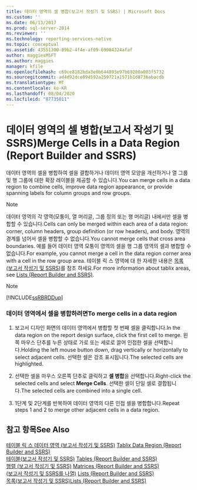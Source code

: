 ```yaml
---
title: 데이터 영역의 셀 병합(보고서 작성기 및 SSRS) | Microsoft Docs
ms.custom: ''
ms.date: 06/13/2017
ms.prod: sql-server-2014
ms.reviewer: ''
ms.technology: reporting-services-native
ms.topic: conceptual
ms.assetid: 43551300-89b2-4f4e-af09-69084324afaf
author: maggiesMSFT
ms.author: maggies
manager: kfile
ms.openlocfilehash: c69ce8182bda3e0b644893e97b69280a003f5732
ms.sourcegitcommit: ad4d92dce894592a259721a1571b1d8736abacdb
ms.translationtype: MT
ms.contentlocale: ko-KR
ms.lasthandoff: 08/04/2020
ms.locfileid: "87735011"
---
```

# <a name="merge-cells-in-a-data-region-report-builder-and-ssrs"></a><span data-ttu-id="6265e-102">데이터 영역의 셀 병합(보고서 작성기 및 SSRS)</span><span class="sxs-lookup"><span data-stu-id="6265e-102">Merge Cells in a Data Region (Report Builder and SSRS)</span></span>
  <span data-ttu-id="6265e-103">데이터 영역의 셀을 병합하여 셀을 결합하거나 데이터 영역 모양을 개선하거나 열 그룹 및 행 그룹에 대한 확장 레이블을 제공할 수 있습니다.</span><span class="sxs-lookup"><span data-stu-id="6265e-103">You can merge cells in a data region to combine cells, improve data region appearance, or provide spanning labels for column groups and row groups.</span></span>  
  
> [!NOTE]  
>  <span data-ttu-id="6265e-104">데이터 영역의 각 영역(모퉁이, 열 머리글, 그룹 정의 또는 행 머리글) 내에서만 셀을 병합할 수 있습니다.</span><span class="sxs-lookup"><span data-stu-id="6265e-104">Cells can only be merged within each area of a data region: corner, column headers, group definition (or row headers), and body.</span></span> <span data-ttu-id="6265e-105">영역의 경계를 넘어서 셀을 병합할 수 없습니다.</span><span class="sxs-lookup"><span data-stu-id="6265e-105">You cannot merge cells that cross area boundaries.</span></span> <span data-ttu-id="6265e-106">예를 들어 데이터 영역 모퉁이 영역의 셀을 행 그룹 영역의 셀과 병합할 수 없습니다.</span><span class="sxs-lookup"><span data-stu-id="6265e-106">For example, you cannot merge a cell in the data region corner area with a cell in the row group area.</span></span> <span data-ttu-id="6265e-107">테이블 릭 스 영역에 대 한 자세한 내용은 [목록 &#40;보고서 작성기 및 SSRS&#41;](tables-matrices-and-lists-report-builder-and-ssrs.md)를 참조 하세요.</span><span class="sxs-lookup"><span data-stu-id="6265e-107">For more information about tablix areas, see [Lists &#40;Report Builder and SSRS&#41;](tables-matrices-and-lists-report-builder-and-ssrs.md).</span></span>  
  
> [!NOTE]  
>  [!INCLUDE[ssRBRDDup](../../includes/ssrbrddup-md.md)]  
  
### <a name="to-merge-cells-in-a-data-region"></a><span data-ttu-id="6265e-108">데이터 영역에서 셀을 병합하려면</span><span class="sxs-lookup"><span data-stu-id="6265e-108">To merge cells in a data region</span></span>  
  
1.  <span data-ttu-id="6265e-109">보고서 디자인 화면의 데이터 영역에서 병합할 첫 번째 셀을 클릭합니다.</span><span class="sxs-lookup"><span data-stu-id="6265e-109">In the data region on the report design surface, click the first cell to merge.</span></span> <span data-ttu-id="6265e-110">왼쪽 마우스 단추를 누른 상태로 가로 또는 세로로 끌어 인접한 셀을 선택합니다.</span><span class="sxs-lookup"><span data-stu-id="6265e-110">Holding the left mouse button down, drag vertically or horizontally to select adjacent cells.</span></span> <span data-ttu-id="6265e-111">선택한 셀은 강조 표시됩니다.</span><span class="sxs-lookup"><span data-stu-id="6265e-111">The selected cells are highlighted.</span></span>  
  
2.  <span data-ttu-id="6265e-112">선택한 셀을 마우스 오른쪽 단추로 클릭하고 **셀 병합**을 선택합니다.</span><span class="sxs-lookup"><span data-stu-id="6265e-112">Right-click the selected cells and select **Merge Cells**.</span></span> <span data-ttu-id="6265e-113">선택한 셀이 단일 셀로 결합됩니다.</span><span class="sxs-lookup"><span data-stu-id="6265e-113">The selected cells are combined into a single cell.</span></span>  
  
3.  <span data-ttu-id="6265e-114">1단계 및 2단계를 반복하여 데이터 영역의 다른 인접 셀을 병합합니다.</span><span class="sxs-lookup"><span data-stu-id="6265e-114">Repeat steps 1 and 2 to merge other adjacent cells in a data region.</span></span>  
  
## <a name="see-also"></a><span data-ttu-id="6265e-115">참고 항목</span><span class="sxs-lookup"><span data-stu-id="6265e-115">See Also</span></span>  
 <span data-ttu-id="6265e-116">[테이블 릭 스 데이터 영역 &#40;보고서 작성기 및 SSRS&#41;](../tablix-data-region-report-builder-and-ssrs.md) </span><span class="sxs-lookup"><span data-stu-id="6265e-116">[Tablix Data Region &#40;Report Builder and SSRS&#41;](../tablix-data-region-report-builder-and-ssrs.md) </span></span>  
 <span data-ttu-id="6265e-117">[테이블&#40;보고서 작성기 및 SSRS&#41;](tables-report-builder-and-ssrs.md) </span><span class="sxs-lookup"><span data-stu-id="6265e-117">[Tables &#40;Report Builder  and SSRS&#41;](tables-report-builder-and-ssrs.md) </span></span>  
 <span data-ttu-id="6265e-118">[행렬 &#40;보고서 작성기 및 SSRS&#41;](create-a-matrix-report-builder-and-ssrs.md) </span><span class="sxs-lookup"><span data-stu-id="6265e-118">[Matrices &#40;Report Builder and SSRS&#41;](create-a-matrix-report-builder-and-ssrs.md) </span></span>  
 <span data-ttu-id="6265e-119">[&#40;보고서 작성기 및 SSRS를 나열&#41;](create-invoices-and-forms-with-lists-report-builder-and-ssrs.md) </span><span class="sxs-lookup"><span data-stu-id="6265e-119">[Lists &#40;Report Builder and SSRS&#41;](create-invoices-and-forms-with-lists-report-builder-and-ssrs.md) </span></span>  
 [<span data-ttu-id="6265e-120">목록&#40;보고서 작성기 및 SSRS&#41;</span><span class="sxs-lookup"><span data-stu-id="6265e-120">Lists &#40;Report Builder and SSRS&#41;</span></span>](tables-matrices-and-lists-report-builder-and-ssrs.md)  
  
  
